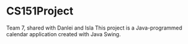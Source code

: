 # CS151Project
Team 7, shared with Danlei and Isla
This project is a Java-programmed calendar application created with Java Swing.
